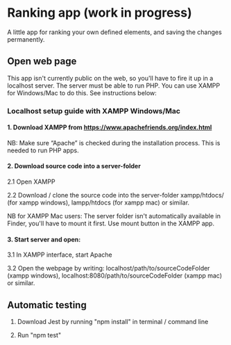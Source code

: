 # Ranking app (work in progress)
A little app for ranking your own defined elements, and saving the changes permanently.

## Open web page
This app isn't currently public on the web, so you'll have to fire it up in a localhost server. The server must be able to run PHP. You can use XAMPP for Windows/Mac to do this. See instructions below:

### Localhost setup guide with XAMPP Windows/Mac

#### 1. Download XAMPP from https://www.apachefriends.org/index.html
NB: Make sure “Apache” is checked during the installation process. This is needed to run PHP apps.

#### 2. Download source code into a server-folder
2.1 Open XAMPP

2.2 Download / clone the source code into the server-folder xampp/htdocs/ (for xampp windows), lampp/htdocs (for xampp mac) or similar. 

NB for XAMPP Mac users: The server folder isn't automatically available in Finder, you'll have to mount it first. Use mount button in the XAMPP app.

#### 3. Start server and open:
3.1 In XAMPP interface, start Apache

3.2 Open the webpage by writing: localhost/path/to/sourceCodeFolder (xampp windows), localhost:8080/path/to/sourceCodeFolder (xampp mac) or similar.


## Automatic testing

1. Download Jest by running "npm install" in terminal / command line

2. Run "npm test"